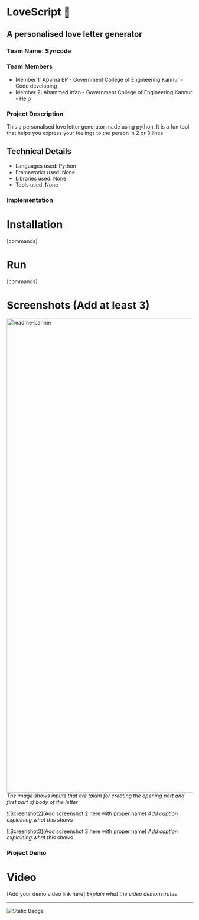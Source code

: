 # LoveScript 🎯

##  A personalised love letter generator

### Team Name: Syncode

### Team Members

- Member 1: Aparna EP - Government College of Engineering Kannur - Code developing
- Member 2: Ahammed Irfan - Government College of Engineering Kannur - Help

### Project Description

This a personalised love letter generator made using python. It is a fun tool that helps you express your feelings to the person in 2 or 3 lines.

## Technical Details

- Languages used: Python
- Frameworks used: None
- Libraries used: None
- Tools used: None

### Implementation

# Installation

[commands]

# Run

[commands]

# Screenshots (Add at least 3)

<img width="1280" alt="readme-banner" src="[Screenshot 2025-03-09 192039](https://github.com/user-attachments/assets/5a591298-935a-45c5-98bc-3c18d9d2b45a)
">
_The image shows inputs that are taken for creating the opening part and first part of body of the letter_

![Screenshot2](Add screenshot 2 here with proper name)
_Add caption explaining what this shows_

![Screenshot3](Add screenshot 3 here with proper name)
_Add caption explaining what this shows_

### Project Demo

# Video

[Add your demo video link here]
_Explain what the video demonstrates_

---

![Static Badge](https://img.shields.io/badge/TinkerHub-24?color=%23000000&link=https%3A%2F%2Fwww.tinkerhub.org%2F)
